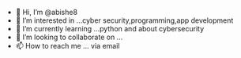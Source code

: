 - 👋 Hi, I’m @abishe8
- 👀 I’m interested in ...cyber security,programming,app development
- 🌱 I’m currently learning ...python and about cybersecurity
- 💞️ I’m looking to collaborate on ...
- 📫 How to reach me ... via email

<!---
abishe8/abishe8 is a ✨ special ✨ repository because its `README.md` (this file) appears on your GitHub profile.
You can click the Preview link to take a look at your changes.
--->
